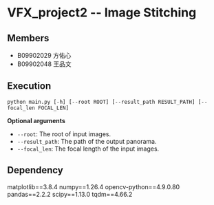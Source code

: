 # VFX_project2 -- Image Stitching

## Members
- B09902029 方佑心
- B09902048 王品文

## Execution
```bash=
python main.py [-h] [--root ROOT] [--result_path RESULT_PATH] [--focal_len FOCAL_LEN]
```

**Optional arguments**
- `--root`: The root of input images.
- `--result_path`: The path of the output panorama.
- `--focal_len`: The focal length of the input images.

## Dependency
matplotlib==3.8.4
numpy==1.26.4
opencv-python==4.9.0.80
pandas==2.2.2
scipy==1.13.0
tqdm==4.66.2
